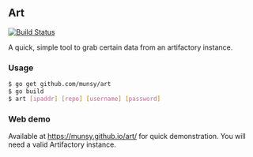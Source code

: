 Art 
--- 
[![Build Status](https://travis-ci.org/munsy/art.svg?branch=master)](https://travis-ci.org/munsy/art)

A quick, simple tool to grab certain data from an artifactory instance.

### Usage
```bash
$ go get github.com/munsy/art
$ go build
$ art [ipaddr] [repo] [username] [password]
```

### Web demo
Available at https://munsy.github.io/art/ for quick demonstration.
You will need a valid Artifactory instance.
